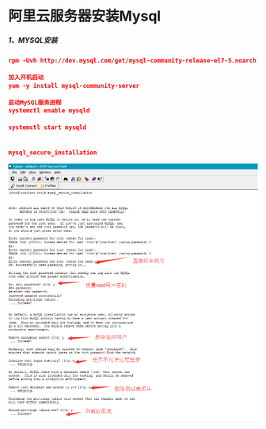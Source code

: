 # 阿里云服务器安装Mysql

##### 1、MYSQL安装

```json
rpm -Uvh http://dev.mysql.com/get/mysql-community-release-el7-5.noarch.rpm

加入开机启动
yum -y install mysql-community-server

启动MySQL服务进程
systemctl enable mysqld

systemctl start mysqld


mysql_secure_installation

```

![](/assets/1138059-20170614201554493-1071737203.png)